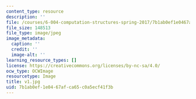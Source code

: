```yaml
---
content_type: resource
description: ''
file: /courses/6-004-computation-structures-spring-2017/7b1ab0ef1e0467afca65c0a5ecf41f3b_v1.jpg
file_size: 148513
file_type: image/jpeg
image_metadata:
  caption: ''
  credit: ''
  image-alt: ''
learning_resource_types: []
license: https://creativecommons.org/licenses/by-nc-sa/4.0/
ocw_type: OCWImage
resourcetype: Image
title: v1.jpg
uid: 7b1ab0ef-1e04-67af-ca65-c0a5ecf41f3b
---
```

